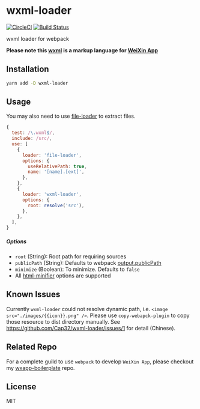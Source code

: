 # wxml-loader

[![CircleCI](https://circleci.com/gh/Cap32/wxml-loader.svg?style=shield)](https://circleci.com/gh/Cap32/wxml-loader) [![Build Status](https://travis-ci.org/Cap32/wxml-loader.svg?branch=master)](https://travis-ci.org/Cap32/wxml-loader)

wxml loader for webpack

**Please note this [wxml](https://mp.weixin.qq.com/debug/wxadoc/dev/framework/view/wxml/) is a markup language for [WeiXin App](https://mp.weixin.qq.com/debug/wxadoc/dev/)**


## Installation

```bash
yarn add -D wxml-loader
```

## Usage

You may also need to use [file-loader](https://github.com/webpack-contrib/file-loader) to extract files.

```js
{
  test: /\.wxml$/,
  include: /src/,
  use: [
    {
      loader: 'file-loader',
      options: {
        useRelativePath: true,
        name: '[name].[ext]',
      },
    },
    {
      loader: 'wxml-loader',
      options: {
        root: resolve('src'),
      },
    },
  ],
}
```

##### Options

- `root` (String): Root path for requiring sources
- `publicPath` (String): Defaults to webpack [output.publicPath](https://webpack.js.org/configuration/output/#output-publicpath)
- `minimize` (Boolean): To minimize. Defaults to `false`
- All [html-minifier](https://github.com/kangax/html-minifier#options-quick-reference) options are supported


## Known Issues

Currently `wxml-loader` could not resolve dynamic path, i.e. `<image src="./images/{{icon}}.png" />`. Please use `copy-webapck-plugin` to copy those resource to dist directory manually. See https://github.com/Cap32/wxml-loader/issues/1 for detail (Chinese).


## Related Repo

For a complete guild to use `webpack` to develop `WeiXin App`, please checkout my [wxapp-boilerplate](https://github.com/cantonjs/wxapp-boilerplate) repo.


## License

MIT
